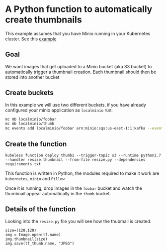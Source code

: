 # A Python function to automatically create thumbnails

This example assumes that you have Minio running in your Kubernetes cluster. See this [example](../minio-slack/README.md#deploy-minio-via-helm)

## Goal

We want images that get uploaded to a Minio bucket (aka S3 bucket) to automatically trigger a thumbnail creation.
Each thumbnail should then be stored into another bucket

## Create buckets

In this example we will use two different buckets, if you have already configured your minio application as `localminio` run:

```bash
mc mb localminio/foobar
mc mb localminio/thumb
mc events add localminio/foobar arn:minio:sqs:us-east-1:1:kafka --events put
```

## Create the function

```
kubeless function deploy thumb1 --trigger-topic s3 --runtime python2.7 --handler resize.thumbnail --from-file resize.py --dependencies requirements.txt
```

This function is written in Python, the modules required to make it work are `kubernetes`, `minio` and `Pillow`

Once it is running, drop images in the `foobar` bucket and watch the thumbnail appear automatically in the `thumb` bucket.

## Details of the function

Looking into the `resize.py` file you will see how the thubmail is created:

```
size=(120,120)
img = Image.open(tf.name)
img.thumbnail(size)
img.save(tf_thumb.name, "JPEG")
```
